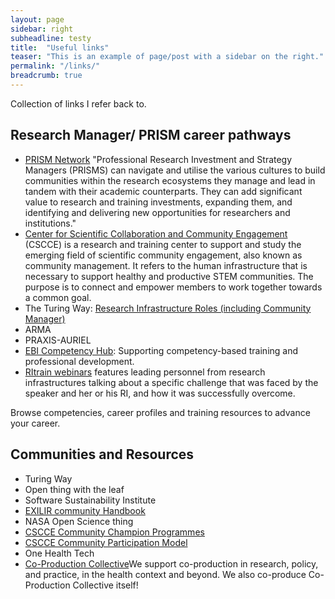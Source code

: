 ```yaml
---
layout: page
sidebar: right
subheadline: testy
title:  "Useful links"
teaser: "This is an example of page/post with a sidebar on the right."
permalink: "/links/"
breadcrumb: true
---
```

Collection of links I refer back to.

## Research Manager/ PRISM career pathways
* [PRISM Network](https://www.pris-managers.ac.uk/) "Professional Research Investment and Strategy Managers (PRISMS) can navigate and utilise the various cultures to build communities within the research ecosystems they manage and lead in tandem with their academic counterparts. They can add significant value to research and training investments, expanding them, and identifying and delivering new opportunities for researchers and institutions."
* [Center for Scientific Collaboration and Community Engagement](https://www.cscce.org/) (CSCCE) is a research and training center to support and study the emerging field of scientific community engagement, also known as community management. It refers to the human infrastructure that is necessary to support healthy and productive STEM communities. The purpose is to connect and empower members to work together towards a common goal.
* The Turing Way: [Research Infrastructure Roles (including Community Manager)](https://the-turing-way.netlify.app/collaboration/research-infrastructure-roles.html?highlight=role)
* ARMA
* PRAXIS-AURIEL
* [EBI Competency Hub](https://competency.ebi.ac.uk/): Supporting competency-based training and professional development.
* [RItrain webinars](http://ritrain.eu/webinars) features leading personnel from research infrastructures talking about a specific challenge that was faced by the speaker and her or his RI, and how it was successfully overcome.  





Browse competencies, career profiles and training resources to advance your career.

## Communities and Resources
* Turing Way
* Open thing with the leaf
* Software Sustainability Institute
* [EXILIR community Handbook](https://f1000research.com/documents/11-65)
* NASA Open Science thing
* [CSCCE Community Champion Programmes](https://www.cscce.org/resources/community-champions-programs/)
* [CSCCE Community Participation Model](https://www.cscce.org/resources/cpm/)
* One Health Tech
* [Co-Production Collective](https://www.coproductioncollective.co.uk/)We support co-production in research, policy, and practice, in the health context and beyond. We also co-produce Co-Production Collective itself!





 

